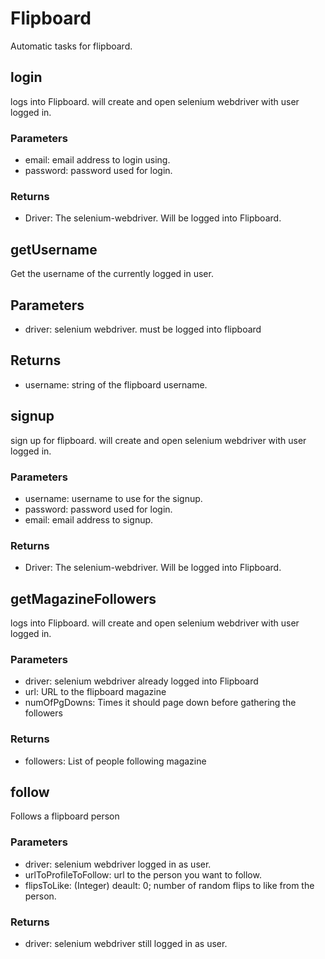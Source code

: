 # Flipboard

Automatic tasks for flipboard.

## login

logs into Flipboard. will create and open selenium webdriver with user logged in.

### Parameters

* email: email address to login using.
* password: password used for login.

### Returns

* Driver: The selenium-webdriver. Will be logged into Flipboard.

## getUsername

Get the username of the currently logged in user.

## Parameters

* driver: selenium webdriver. must be logged into flipboard

## Returns

* username: string of the flipboard username.

## signup

sign up for flipboard. will create and open selenium webdriver with user logged in.

### Parameters

* username: username to use for the signup.
* password: password used for login.
* email: email address to signup.

### Returns

* Driver: The selenium-webdriver. Will be logged into Flipboard.

## getMagazineFollowers

logs into Flipboard. will create and open selenium webdriver with user logged in.

### Parameters

* driver: selenium webdriver already logged into Flipboard
* url: URL to the flipboard magazine
* numOfPgDowns: Times it should page down before gathering the followers

### Returns

* followers: List of people following magazine

## follow

Follows a flipboard person

### Parameters

* driver: selenium webdriver logged in as user.
* urlToProfileToFollow: url to the person you want to follow.
* flipsToLike: (Integer) deault: 0; number of random flips to like from the person.

### Returns

* driver: selenium webdriver still logged in as user.
